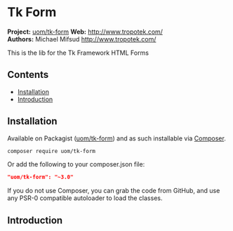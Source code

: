 # Tk Form

__Project:__ [uom/tk-form](http://packagist.org/packages/uom/tk-form)
__Web:__ <http://www.tropotek.com/>  
__Authors:__ Michael Mifsud <http://www.tropotek.com/>  
  
This is the lib for the Tk Framework HTML Forms

## Contents

- [Installation](#installation)
- [Introduction](#introduction)


## Installation

Available on Packagist ([uom/tk-form](http://packagist.org/packages/uom/tk-form))
and as such installable via [Composer](http://getcomposer.org/).

```bash
composer require uom/tk-form
```

Or add the following to your composer.json file:

```json
"uom/tk-form": "~3.0"
```

If you do not use Composer, you can grab the code from GitHub, and use any
PSR-0 compatible autoloader to load the classes.

## Introduction









